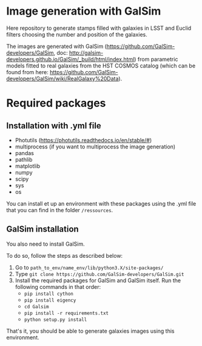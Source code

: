 # Image generation with GalSim 

Here repository to generate stamps filled with galaxies in LSST and Euclid filters choosing the number and position of the galaxies.

The images are generated with GalSim (https://github.com/GalSim-developers/GalSim, doc: http://galsim-developers.github.io/GalSim/_build/html/index.html) from parametric models fitted to real galaxies from the HST COSMOS catalog (which can be found from here: https://github.com/GalSim-developers/GalSim/wiki/RealGalaxy%20Data).

# Required packages
## Installation with .yml file
- Photutils (https://photutils.readthedocs.io/en/stable/#)
- multiprocess (if you want to multiprocess the image generation)
- pandas
- pathlib
- matplotlib
- numpy
- scipy
- sys
- os

You can install et up an environment with these packages using the .yml file that you can find in the folder ```/ressources```.

## GalSim installation
You also need to install GalSim.

To do so, follow the steps as described below:
1. Go to ```path_to_env/name_env/lib/python3.X/site-packages/```
2. Type ```git clone https://github.com/GalSim-developers/GalSim.git```
3. Install the required packages for GalSim and GalSim itself. Run the following commands in that order:
   - ```pip install cython```
   - ```pip install eigency```
   - ```cd Galsim```
   - ```pip install -r requirements.txt```
   - ```python setup.py install```
  
That's it, you should be able to generate galaxies images using this environment. 
